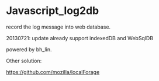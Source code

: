 Javascript_log2db
=================

record the log message into web database.

20130721: update
	already support indexedDB and WebSqlDB

powered by bh_lin.

<p>Other solution: </p>
<a href="https://github.com/mozilla/localForage">https://github.com/mozilla/localForage</a>
